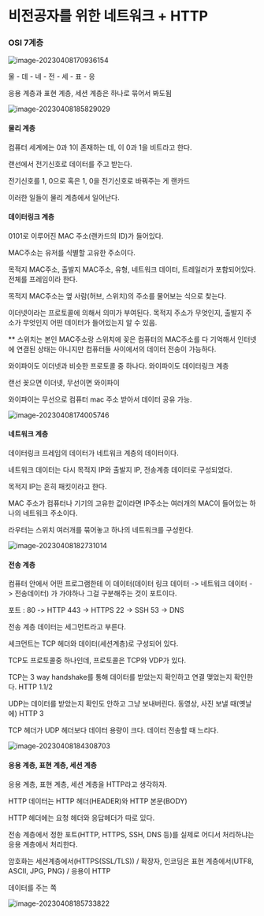 # 비전공자를 위한 네트워크 + HTTP

  ### OSI 7계층

![image-20230408170936154](C:\Users\qlrqo\AppData\Roaming\Typora\typora-user-images\image-20230408170936154.png)

물 - 데 - 네 - 전 - 세 - 표 - 응

응용 계층과 표현 계층, 세션 계층은 하나로 묶어서 봐도됨

![image-20230408185829029](C:\Users\qlrqo\AppData\Roaming\Typora\typora-user-images\image-20230408185829029.png)



#### 물리 계층

컴퓨터 세계에는 0과 1이 존재하는 데, 이 0과 1을 비트라고 한다. 

랜선에서 전기신호로 데이터를 주고 받는다.

전기신호를 1, 0으로 혹은 1, 0을 전기신호로 바꿔주는 게 랜카드

이러한 일들이 물리 계층에서 일어난다.



#### 데이터링크 계층

0101로 이루어진 MAC 주소(랜카드의 ID)가 들어있다.

MAC주소는 유저를 식별할 고유한 주소이다. 

목적지 MAC주소, 출발지 MAC주소, 유형, 네트워크 데이터, 트레일러가 포함되어있다. 전체를 프레임이라 한다.

목적지 MAC주소는 옆 사람(허브, 스위치)의 주소를 물어보는 식으로 찾는다. 

이더넷이라는 프로토콜에 의해서 의미가 부여된다. 목적지 주소가 무엇인지, 출발지 주소가 무엇인지 어떤 데이터가 들어있는지 알 수 있음.

** 스위치는 본인 MAC주소랑 스위치에 꽂은 컴퓨터의 MAC주소를 다 기억해서 인터넷에 연결된 상태는 아니지만 컴퓨터들 사이에서의 데이터 전송이 가능하다.

와이파이도 이더넷과 비슷한 프로토콜 중 하나다. 와이파이도 데이터링크 계층

랜선 꽂으면 이더넷, 무선이면 와이파이

와이파이는 무선으로 컴퓨터 mac 주소 받아서 데이터 공유 가능.

![image-20230408174005746](C:\Users\qlrqo\AppData\Roaming\Typora\typora-user-images\image-20230408174005746.png)



#### 네트워크 계층

데이터링크 프레임의 데이터가 네트워크 계층의 데이터이다.

네트워크 데이터는 다시 목적지 IP와 출발지 IP, 전송계층 데이터로 구성되었다. 

목적지 IP는 흔히 패킷이라고 한다.

MAC 주소가 컴퓨터나 기기의 고유한 값이라면 IP주소는 여러개의 MAC이 들어있는 하나의 네트워크 주소이다.

라우터는 스위치 여러개를 묶어놓고 하나의 네트워크를 구성한다. 

![image-20230408182731014](C:\Users\qlrqo\AppData\Roaming\Typora\typora-user-images\image-20230408182731014.png)

#### 전송 계층

컴퓨터 안에서 어떤 프로그램한테 이 데이터(데이터 링크 데이터 -> 네트워크 데이터  -> 전송데이터) 가 가야하나 그걸 구분해주는 것이 포트이다.

포트 : 80 -> HTTP  443 -> HTTPS  22 -> SSH  53 -> DNS

전송 계층 데이터는 세그먼트라고 부른다.

세크먼트는 TCP 헤더와 데이터(세션계층)로 구성되어 있다.

TCP도 프로토콜중 하나인데, 프로토콜은 TCP와 VDP가 있다.

TCP는 3 way handshake를 통해 데이터를 받았는지 확인하고 연결 맺었는지 확인한다. HTTP 1.1/2

UDP는 데이터를 받았는지 확인도 안하고 그냥 보내버린다. 동영상, 사진 보낼 때(옛날에) HTTP 3

TCP 헤더가 UDP 헤더보다 데이터 용량이 크다. 데이터 전송할 때 느리다.

![image-20230408184308703](C:\Users\qlrqo\AppData\Roaming\Typora\typora-user-images\image-20230408184308703.png)



#### 응용 계층, 표현 계층, 세션 계층

응용 계층, 표현 계층, 세션 계층을 HTTP라고 생각하자.

HTTP 데이터는 HTTP 헤더(HEADER)와 HTTP 본문(BODY)

HTTP 헤더에는 요청 헤더와 응답헤더가 따로 있다. 

전송 계층에서 정한 포트(HTTP, HTTPS, SSH, DNS 등)를 실제로 어디서 처리하냐는 응용 계층에서 처리한다.

암호화는 세션계층에서(HTTPS(SSL/TLS)) / 확장자, 인코딩은 표현 계층에서(UTF8, ASCII, JPG, PNG) / 응용이 HTTP



데이터를 주는 쪽

![image-20230408185733822](C:\Users\qlrqo\AppData\Roaming\Typora\typora-user-images\image-20230408185733822.png)